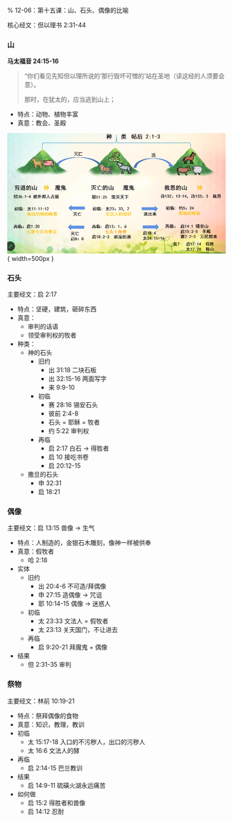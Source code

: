 % 12-06：第十五课：山、石头、偶像的比喻

核心经文：但以理书 2:31-44

### 山


__马太福音 24:15-16__

> “你们看见先知但以理所说的‘那行毁坏可憎的’站在圣地（读这经的人须要会意）。
>
> 那时，在犹太的，应当逃到山上；

- 特点：动物、植物丰富
- 真意：教会、圣殿

![山的种类](../../../docs/WikiImage/image_2024-12-06-09-40-42.png){ width=500px }

### 石头


主要经文：启 2:17

- 特点：坚硬，建筑，砸碎东西
- 真意：
    - 审判的话语
    - 领受审判权的牧者
- 种类：
    - 神的石头
        - 旧约
            - 出 31:18 二块石板
            - 出 32:15-16 两面写字
            - 来 9:9-10
        - 初临
            - 赛 28:16 锡安石头
            - 彼前 2:4-8
            - 石头 = 耶稣 = 牧者
            - 约 5:22 审判权
        - 再临
            - 启 2:17 白石 → 得胜者
            - 启 10 接吃书卷
            - 启 20:12-15
    - 撒旦的石头
        - 申 32:31
        - 启 18:21

### 偶像

主要经文：启 13:15 兽像 → 生气

- 特点：人制造的，金银石木雕刻，像神一样被供奉
- 真意：假牧者
    - 哈 2:18
- 实体
    - 旧约
        - 出 20:4-6 不可造/拜偶像
        - 申 27:15 造偶像 → 咒诅
        - 耶 10:14-15 偶像 → 迷惑人
    - 初临
        - 太 23:33 文法人 = 假牧者
        - 太 23:13 关天国门，不让进去
    - 再临
        - 启 9:20-21 拜魔鬼 + 偶像
- 结果
    - 但 2:31-35 审判

### 祭物

主要经文：林前 10:19-21

- 特点：祭拜偶像的食物
- 真意：知识，教理，教训
- 初临
    - 太 15:17-18 入口的不污秽人，出口的污秽人
    - 太 16:6 文法人的酵
- 再临
    - 启 2:14-15 巴兰教训
- 结果
    - 启 14:9-11 硫磺火湖永远痛苦
- 如何做
    - 启 15:2 得胜者和兽像
    - 启 14:12 忍耐
